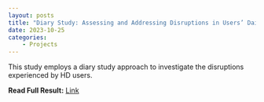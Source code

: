 ```yaml
---
layout: posts
title: "Diary Study: Assessing and Addressing Disruptions in Users’ Daily Routine When Using Hearable Devices"
date: 2023-10-25
categories: 
    - Projects
---
```


This study employs a diary study approach to investigate the disruptions experienced by HD users.

**Read Full Result:** [Link](https://docs.google.com/document/d/1IEv51v_OqPPEQ9_fqZK5mVn5hG52rSEJAqYmsjKRxFA/edit?usp=sharing)